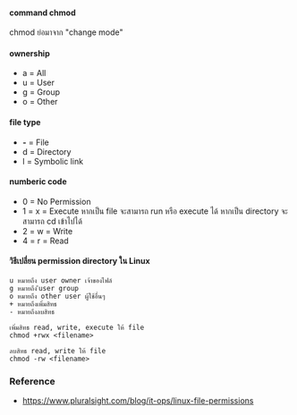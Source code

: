 #### command chmod 

chmod ย่อมาจาก "change mode"

#### ownership

- a = All
- u = User
- g = Group
- o = Other

#### file type

- <strong>-</strong> = File
- d = Directory
- l = Symbolic link

#### numberic code

- 0 = No Permission
- 1 = x = Execute หากเป็น file จะสามารถ run หรือ execute ได้ หากเป็น directory จะสามารถ cd เข้าไปได้
- 2 = w = Write
- 4 = r = Read

#### วิธีเปลี่ยน permission directory ใน Linux

    u หมายถึง user owner เจ้าของไฟล์
    g หมายถึง ีuser group
    o หมายถึง other user ผู้ใช้อื่นๆ
    + หมายถึงเพิ่มสิทธ
    - หมายถึงลบสิทธ
    
    เพิ่มสิทธ read, write, execute ให้ file
    chmod +rwx <filename>
  
    ลบสิทธ read, write ให้ file
    chmod -rw <filename>
  
### Reference

- https://www.pluralsight.com/blog/it-ops/linux-file-permissions

